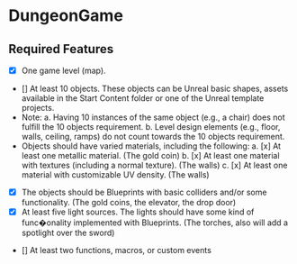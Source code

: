 # DungeonGame

## Required Features
- [x] One game level (map).
- [] At least 10 objects. These objects can be Unreal basic shapes, assets
available in the Start Content folder or one of the Unreal template projects.
- Note:
a. Having 10 instances of the same object (e.g., a chair) does not fulfill
the 10 objects requirement.
b. Level design elements (e.g., floor, walls, ceiling, ramps) do not count
towards the 10 objects requirement.
- Objects should have varied materials, including the following:
a. [x] At least one metallic material. (The gold coin)
b. [x] At least one material with textures (including a normal texture). (The walls)
c. [x] At least one material with customizable UV density. (The walls)
- [x] The objects should be Blueprints with basic colliders and/or some
functionality. (The gold coins, the elevator, the drop door) 
- [x] At least five light sources. The lights should have some kind of func�onality
implemented with Blueprints. (The torches, also will add a spotlight over the sword)
- [] At least two functions, macros, or custom events
